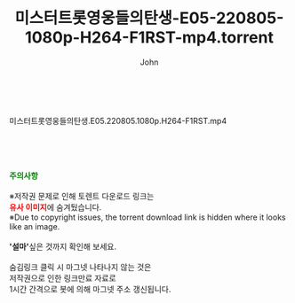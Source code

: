 ﻿---
layout: post
title:  "미스터트롯영웅들의탄생-E05-220805-1080p-H264-F1RST-mp4.torrent"
author: John
categories: [ 방송/음악 ]
tags: [  ]
image:  
description: "미스터트롯영웅들의탄생-E05-220805-1080p-H264-F1RST-mp4 torrent 정보 공유"
toc: true
toc_sticky: true
---

<br>
<div class="view-img">
<a class="view_image" href="http://torrentmobile60.com/bbs/view_image.php?fn=%2Fdata%2Ffile%2Fmusic%2F3735182707_4JC12IRZ_25af20a992205149f8f485ff65d1978dcd10eee0.jpg" target="_blank"><img alt="" class="img-tag" content="http://torrentmobile60.com/data/file/music/3735182707_4JC12IRZ_25af20a992205149f8f485ff65d1978dcd10eee0.jpg" itemprop="image" src="http://torrentmobile60.com/data/file/music/thumb-3735182707_4JC12IRZ_25af20a992205149f8f485ff65d1978dcd10eee0_835x2212.jpg"/></a></div><div class="view-content" itemprop="description">
<p>미스터트롯영웅들의탄생.E05.220805.1080p.H264-F1RST.mp4<br/></p> </div>
    
<br><br><br>
<p data-ke-size="size16"><b><span style="color: green;">주의사항</span></b><br /><br />※저작권 문제로 인해 토렌트 다운로드 링크는<br /><b><span style="color: red;">유사 이미지</span></b>에 숨겨뒀습니다.<br />※Due to copyright issues, the torrent download link is hidden where it looks like an image.<br /><br /><b>'설마'</b>싶은 것까지 확인해 보세요.<br /><br />숨김링크 클릭 시 마그넷 나타나지 않는 것은<br />저작권으로 인한 링크만료 자료로<br />1시간 간격으로 봇에 의해 마그넷 주소 갱신됩니다.</p>
